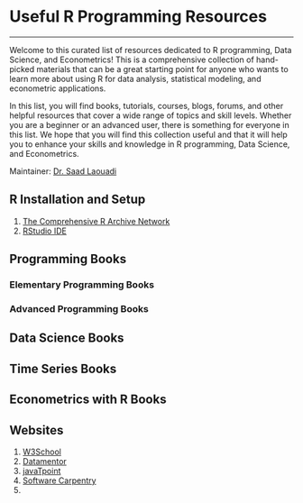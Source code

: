 # Useful R Programming Resources
-------
Welcome to this curated list of resources dedicated to R programming, Data Science, and Econometrics! This is a comprehensive collection of hand-picked materials that can be a great starting point for anyone who wants to learn more about using R for data analysis, statistical modeling, and econometric applications. 


In this list, you will find books, tutorials, courses, blogs, forums, and other helpful resources that cover a wide range of topics and skill levels. Whether you are a beginner or an advanced user, there is something for everyone in this list. We hope that you will find this collection useful and that it will help you to enhance your skills and knowledge in R programming, Data Science, and Econometrics.

Maintainer: [Dr. Saad Laouadi](https://github.com/DrSaadLa)

## R Installation and Setup 

  1. [The Comprehensive R Archive Network](https://cran.r-project.org/)
  2. [RStudio IDE](https://posit.co/downloads/)

## Programming Books

### Elementary Programming Books


### Advanced Programming Books


## Data Science Books



## Time Series Books



## Econometrics with R Books 


## Websites 

  1. [W3School](https://www.w3schools.com/r/default.asp)
  2. [Datamentor](https://www.datamentor.io/r-programming/)
  3. [javaTpoint](https://www.javatpoint.com/r-tutorial)
  4. [Software Carpentry](https://swcarpentry.github.io/r-novice-inflammation/)
  5. 
